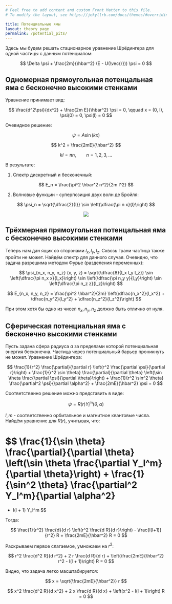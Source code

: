 ```yaml
---
# Feel free to add content and custom Front Matter to this file.
# To modify the layout, see https://jekyllrb.com/docs/themes/#overriding-theme-defaults

title: Потенциальные ямы
layout: theory_page
permalink: /potential_pits/
---
```


Здесь мы будем решать стационарное уравнение Шрёдингера для одной частицы с данным потенциалом:

$$
\Delta \psi + \frac{2m}{\hbar^2} (E - U(\vec{r})) \psi = 0
$$

## Одномерная прямоугольная потенцальная яма с бесконечно высокими стенками

Уравнение принимает вид:

$$
\frac{d^2\psi}{dx^2} + \frac{2m E}{\hbar^2} \psi = 0, \qquad x = (0, l), \psi(0) = 0, \psi(l) = 0
$$

Очевидное решение:

$$
\psi = A \sin (kx)
$$

$$
k^2 = \frac{2mE}{\hbar^2}
$$

$$
kl = \pi n, \qquad n = 1, 2, 3, \ldots
$$

В результате:

1. Спектр дискретный и бесконечный:

$$
E_n = \frac{\pi^2 \hbar^2 n^2}{2m l^2}
$$

2. Волновые функции - суперпозиция двух волн де Бройля:

$$
\psi_n = \sqrt{\dfrac{2}{l}} \sin \left(\dfrac{\pi n x}{l}\right)
$$

<div style="text-align:center"><img src="/problems/potential_pits_img_001.png" /></div>

## Трёхмерная прямоугольная потенцальная яма с бесконечно высокими стенками

Теперь нам дан ящик со сторонами $l_x, l_y, l_z$. Сквозь грани частица также пройти не может. Найдём спектр для данного случая. Очевидно, что задача разрешима методом Фурье (разделения переменных):

$$
\psi_{n_x, n_y, n_z} (x, y, z) = \sqrt{\dfrac{8}{l_x l_y l_z}} 
\sin \left(\dfrac{\pi n_x x}{l_x}\right)
\sin \left(\dfrac{\pi n_y y}{l_y}\right)
\sin \left(\dfrac{\pi n_z z}{l_z}\right)
$$

$$
E_{n_x, n_y, n_z} = \frac{\pi^2 \hbar^2}{2m} \left(\dfrac{n_x^2}{l_x^2} + \dfrac{n_y^2}{l_y^2} + \dfrac{n_z^2}{l_z^2}\right)
$$

При этом хотя бы одно из чисел $n_x, n_y, n_z$ должно быть отлично от нуля.

## Сферическая потенциальная яма с бесконечно высокими стенками

Пусть задана сфера радиуса $a$ за пределами которой потенциальная энергия бесконечна. Частица через потенциальный барьер проникнуть не может. Уравнение Шрёдингера:

$$
\frac{1}{r^2} \frac{\partial}{\partial r} \left(r^2 \frac{\partial \psi}{\partial r}\right) + 
\frac{1}{r^2 \sin \theta} \frac{\partial}{\partial \theta} \left(\sin \theta \frac{\partial \psi}{\partial \theta}\right) +
\frac{1}{r^2 \sin^2 \theta} \frac{\partial^2 \psi}{\partial \alpha^2} + \frac{2mE}{\hbar^2} \psi = 0
$$

Соответственно решение можно представить в виде:

$$
\psi = R(r) Y_l^m(\theta, \alpha)
$$

$l, m$ - соответственно орбитальное и магнитное квантовые числа. Найдём уравнение для $R(r)$, учитывая, что:

$$
\frac{1}{\sin \theta} \frac{\partial}{\partial \theta} \left(\sin \theta \frac{\partial Y_l^m}{\partial \theta}\right) +
\frac{1}{\sin^2 \theta} \frac{\partial^2 Y_l^m}{\partial \alpha^2}
=
- l(l + 1) Y_l^m
$$

Тогда:

$$
\frac{1}{r^2} \frac{d}{d r} \left(r^2 \frac{d R}{d r}\right) -
\frac{l(l+1)}{r^2} R + \frac{2mE}{\hbar^2} R = 0
$$

Раскрываем первое слагаемое, умножаем на $r^2$:

$$
r^2 \frac{d^2 R}{d r^2} + 2 r \frac{d R}{d r} +
\left(\frac{2mE}{\hbar^2} r^2 - l(l + 1)\right) R = 0
$$

Видно, что задача легко масштабируется:

$$
x = \sqrt{\frac{2mE}{\hbar^2}} r
$$

$$
x^2 \frac{d^2 R}{d x^2} + 2 x \frac{d R}{d x} +
\left(x^2 - l(l + 1)\right) R = 0
$$
